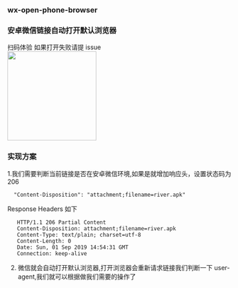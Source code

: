 ### wx-open-phone-browser

### 安卓微信链接自动打开默认浏览器

扫码体验 如果打开失败请提 issue  
<img width='200' src="http://wx.riverxin.cn/images/qrcode.png" >

### 实现方案

1.我们需要判断当前链接是否在安卓微信环境,如果是就增加响应头，设置状态码为 206

```
  "Content-Disposition": "attachment;filename=river.apk"
```

Response Headers 如下

```
   HTTP/1.1 206 Partial Content
   Content-Disposition: attachment;filename=river.apk
   Content-Type: text/plain; charset=utf-8
   Content-Length: 0
   Date: Sun, 01 Sep 2019 14:54:31 GMT
   Connection: keep-alive
```

2.  微信就会自动打开默认浏览器,打开浏览器会重新请求链接我们判断一下 user-agent,我们就可以根据做我们需要的操作了
